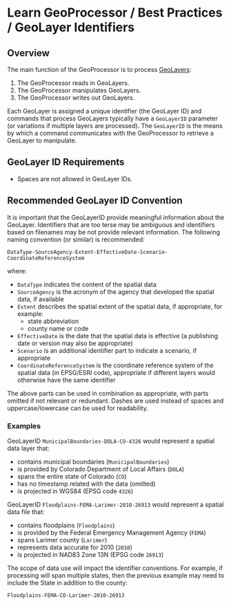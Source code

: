 # Learn GeoProcessor / Best Practices / GeoLayer Identifiers #

## Overview ##

The main function of the GeoProcessor is to process [GeoLayers](../../introduction#geolayer):

1. The GeoProcessor reads in GeoLayers.
2. The GeoProcessor manipulates GeoLayers. 
3. The GeoProcessor writes out GeoLayers. 

Each GeoLayer is assigned a unique identifier (the GeoLayer ID) and commands that process GeoLayers
typically have a `GeoLayerID` parameter (or variations if multiple layers are processed).
The `GeoLayerID` is the means by which a command communicates with the GeoProcessor to retrieve a GeoLayer to manipulate.

## GeoLayer ID Requirements ##

* Spaces are not allowed in GeoLayer IDs.

## Recommended GeoLayer ID Convention ##

It is important that the GeoLayerID provide meaningful information about the GeoLayer.
Identifiers that are too terse may be ambiguous and identifiers based on filenames may
be not provide relevant information.
The following naming convention (or similar) is recommended:

```
DataType-SourceAgency-Extent-EffectiveDate-Scenario-CoordinateReferenceSystem
```

where: 

* `DataType` indicates the content of the spatial data
* `SourceAgency` is the acronym of the agency that developed the spatial data, if available
* `Extent` describes the spatial extent of the spatial data, if appropriate, for example:
	+ state abbreviation
	+ county name or code
* `EffectiveDate` is the date that the spatial data is effective (a publishing date or version may also be appropriate)
* `Scenario` is an additional identifier part to indicate a scenario, if appropriate
* `CoordinateReferenceSystem` is the coordinate reference system of the spatial data (in EPSG/ESRI code),
appropriate if different layers would otherwise have the same identifier

The above parts can be used in combination as appropriate, with parts omitted if not relevant or redundant.
Dashes are used instead of spaces and uppercase/lowercase can be used for readability.

### Examples ###

GeoLayerID `MunicipalBoundaries-DOLA-CO-4326` would represent a spatial data layer that:

* contains municipal boundaries (`MunicipalBoundaries`)
* is provided by Colorado Department of Local Affairs (`DOLA`)
* spans the entire state of Colorado (`CO`)
* has no timestamp related with the data (omitted)
* is projected in WGS84 (EPSG code `4326`)

GeoLayerID `Floodplains-FEMA-Larimer-2010-26913` would represent a spatial data file that: 

* contains floodplains (`Floodplains`)
* is provided by the Federal Emergency Management Agency (`FEMA`)
* spans Larimer county (`Larimer`)
* represents data accurate for 2010 (`2010`)
* is projected in NAD83 Zone 13N (EPSG code `26913`)

The scope of data use will impact the identifier conventions.
For example, if processing will span multiple states, then the previous example may need to include the State
in addition to the county:

```text
Floodplains-FEMA-CO-Larimer-2010-26913
```
